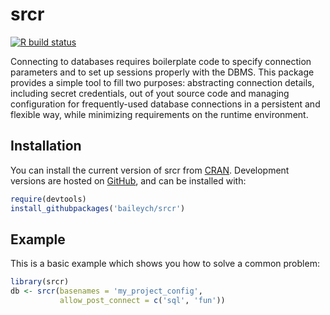 
<!-- README.md is generated from README.Rmd. Please edit that file -->

# srcr

<!-- badges: start -->

[![R build
status](https://github.com/baileych/srcr/workflows/R-CMD-check/badge.svg)](https://github.com/baileych/srcr/actions)
<!-- badges: end -->

Connecting to databases requires boilerplate code to specify connection
parameters and to set up sessions properly with the DBMS. This package
provides a simple tool to fill two purposes: abstracting connection
details, including secret credentials, out of yout source code and
managing configuration for frequently-used database connections in a
persistent and flexible way, while minimizing requirements on the
runtime environment.

## Installation

You can install the current version of srcr from
[CRAN](https://cran.org). Development versions are hosted on
[GitHub](https://github.com), and can be installed with:

``` r
require(devtools)
install_githubpackages('baileych/srcr')
```

## Example

This is a basic example which shows you how to solve a common problem:

``` r
library(srcr)
db <- srcr(basenames = 'my_project_config',
           allow_post_connect = c('sql', 'fun'))
```
